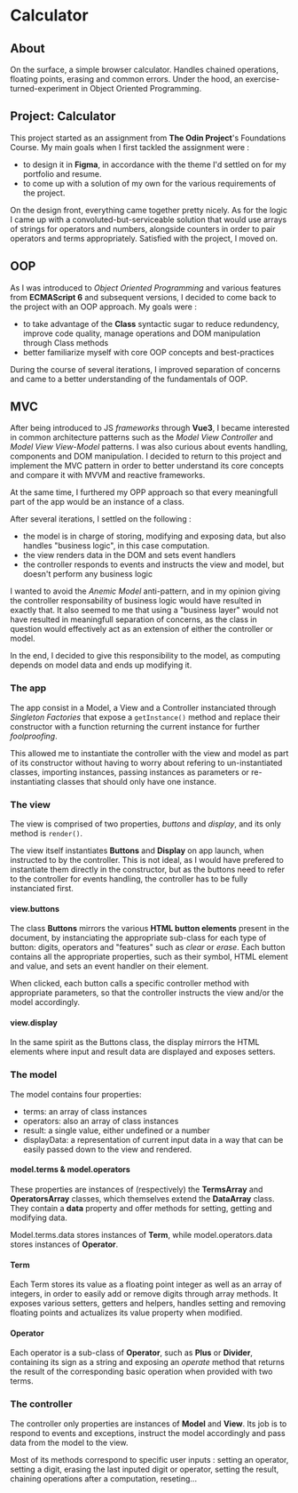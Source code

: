 # Calculator

## About
On the surface, a simple browser calculator. Handles chained operations, floating points, erasing and common errors. Under the hood, an exercise-turned-experiment in Object Oriented Programming.

## Project: Calculator
This project started as an assignment from **The Odin Project**'s Foundations Course. My main goals when I first tackled the assignment were :
- to design it in **Figma**, in accordance with the theme I'd settled on for my portfolio and resume.
- to come up with a solution of my own for the various requirements of the project.

On the design front, everything came together pretty nicely. As for the logic I came up with  a convoluted-but-serviceable solution that would use arrays of strings for operators and numbers, alongside counters in order to pair operators and terms appropriately. Satisfied with the project, I moved on.

## OOP
As I was introduced to *Object Oriented Programming* and various features from **ECMAScript 6** and subsequent versions, I decided to come back to the project with an OOP approach. My goals were : 
- to take advantage of the **Class** syntactic sugar to reduce redundency, improve code quality, manage operations and DOM manipulation through Class methods
- better familiarize myself with core OOP concepts and best-practices

During the course of several iterations, I improved separation of concerns and came to a better understanding of the fundamentals of OOP.

## MVC
After being introduced to JS *frameworks* through **Vue3**, I became interested in common architecture patterns such as the *Model View Controller* and *Model View View-Model* patterns. I was also curious about events handling, components and DOM manipulation. I decided to return to this project and implement the MVC pattern in order to better understand its core concepts and compare it with MVVM and reactive frameworks.

At the same time, I furthered my OPP approach so that every meaningfull part of the app would be an instance of a class.

After several iterations, I settled on the following :
- the model is in charge of storing, modifying and exposing data, but also handles "business logic", in this case computation. 
- the view renders data in the DOM and sets event handlers
- the controller responds to events and instructs the view and model, but doesn't perform any business logic

I wanted to avoid the *Anemic Model* anti-pattern, and in my opinion giving the controller responsability of business logic would have resulted in exactly that. It also seemed to me that using a "business layer" would not have resulted in meaningfull separation of concerns, as the class in question would effectively act as an extension of either the controller or model.

In the end, I decided to give this responsibility to the model, as computing depends on model data and ends up modifying it.

### The app
The app consist in a Model, a View and a Controller instanciated through *Singleton Factories* that expose a `getInstance()` method and replace their constructor with a function returning the current instance for further *foolproofing*.

This allowed me to instantiate the controller with the view and model as part of its constructor without having to worry about refering to un-instantiated classes, importing instances, passing instances as parameters or re-instantiating classes that should only have one instance.

### The view
The view is comprised of two properties, *buttons* and *display*, and its only method is `render()`.

The view itself instantiates **Buttons** and **Display** on app launch, when instructed to by the controller. This is not ideal, as I would have prefered to instantiate them directly in the constructor, but as the buttons need to refer to the controller for events handling, the controller has to be fully instanciated first.

#### view.buttons
The class **Buttons** mirrors the various **HTML button elements** present in the document, by instanciating the appropriate sub-class for each type of button: digits, operators and "features" such as *clear* or *erase*. Each button contains all the appropriate properties, such as their symbol, HTML element and value, and sets an event handler on their element.

When clicked, each button calls a specific controller method with appropriate parameters, so that the controller instructs the view and/or the model accordingly.

#### view.display
In the same spirit as the Buttons class, the display mirrors the HTML elements where input and result data are displayed and exposes setters.

### The model
The model contains four properties: 

- terms: an array of class instances
- operators: also an array of class instances
- result: a single value, either undefined or a number
- displayData: a representation of current input data in a way that can be easily passed down to the view and rendered.

#### model.terms & model.operators
These properties are instances of (respectively) the **TermsArray** and **OperatorsArray** classes, which themselves extend the **DataArray** class. They contain a **data** property and offer methods for setting, getting and modifying data.

Model.terms.data stores instances of **Term**, while model.operators.data stores instances of **Operator**.


#### Term
Each Term stores its value as a floating point integer as well as an array of integers, in order to easily add or remove digits through array methods. It exposes various setters, getters and helpers, handles setting and removing floating points and actualizes its value property when modified.

#### Operator

Each operator is a sub-class of **Operator**, such as **Plus** or **Divider**, containing its sign as a string and exposing an *operate* method that returns the result of the corresponding basic operation when provided with two terms.

### The controller
The controller only properties are instances of **Model** and **View**. Its job is to respond to events and exceptions, instruct the model accordingly and pass data from the model to the view.

Most of its methods correspond to specific user inputs : setting an operator, setting a digit, erasing the last inputed digit or operator, setting the result, chaining operations after a computation, reseting... 


